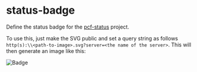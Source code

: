 # status-badge

Define the status badge for the [pcf-status](https://github.com/ECSTeam/pcf-status) project.

To use this, just make the SVG public and set a query string as follows `http(s):\\<path-to-image>.svg?server=<the name of the server>`. This will then generate an image like this:

![Badge](https://rawgit.com/ECSTeam/status-badge/master/example.svg)
